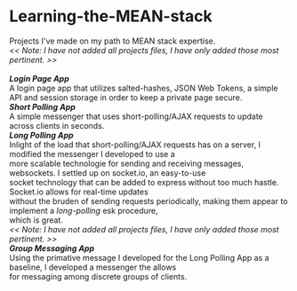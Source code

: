 # Learning-the-MEAN-stack
Projects I've made on my path to MEAN stack expertise. <br/> 
*<< Note: I have not added all projects files, I have only added those most pertinent. >>* <br/> <br/>
***Login Page App*** <br/>
A login page app that utilizes salted-hashes, JSON Web Tokens, a simple API and session storage in order to keep a private page secure. <br/>
***Short Polling App*** <br/>
A simple messenger that uses short-polling/AJAX requests to update across clients in seconds. <br/>
***Long Polling App*** <br/>
Inlight of the load that short-polling/AJAX requests has on a server, I modified the messenger I developed to use a <br/>
more scalable technologie for sending and receiving messages, websockets. I settled up on socket.io, an easy-to-use <br/>
socket technology that can be added to express without too much hastle. Socket.io allows for real-time updates <br/>
without the bruden of sending requests periodically, making them appear to implement a *long-polling* esk procedure, <br/>
which is great. <br/>
*<< Note: I have not added all projects files, I have only added those most pertinent. >>* <br/>
***Group Messaging App*** <br/>
Using the primative message I developed for the Long Polling App as a baseline, I developed a messenger the allows <br/>
for messaging among discrete groups of clients.
